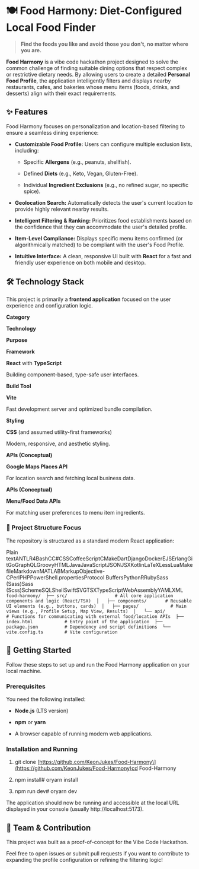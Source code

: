 🍽️ Food Harmony: Diet-Configured Local Food Finder
===================================================

> **Find the foods you like and avoid those you don't, no matter where you are.**

**Food Harmony** is a vibe code hackathon project designed to solve the common challenge of finding suitable dining options that respect complex or restrictive dietary needs. By allowing users to create a detailed **Personal Food Profile**, the application intelligently filters and displays nearby restaurants, cafes, and bakeries whose menu items (foods, drinks, and desserts) align with their exact requirements.

✨ Features
----------

Food Harmony focuses on personalization and location-based filtering to ensure a seamless dining experience:

*   **Customizable Food Profile:** Users can configure multiple exclusion lists, including:
    
    *   Specific **Allergens** (e.g., peanuts, shellfish).
        
    *   Defined **Diets** (e.g., Keto, Vegan, Gluten-Free).
        
    *   Individual **Ingredient Exclusions** (e.g., no refined sugar, no specific spice).
        
*   **Geolocation Search:** Automatically detects the user's current location to provide highly relevant nearby results.
    
*   **Intelligent Filtering & Ranking:** Prioritizes food establishments based on the confidence that they can accommodate the user's detailed profile.
    
*   **Item-Level Compliance:** Displays specific menu items confirmed (or algorithmically matched) to be compliant with the user's Food Profile.
    
*   **Intuitive Interface:** A clean, responsive UI built with **React** for a fast and friendly user experience on both mobile and desktop.
    

🛠️ Technology Stack
--------------------

This project is primarily a **frontend application** focused on the user experience and configuration logic.

**Category**

**Technology**

**Purpose**

**Framework**

**React** with **TypeScript**

Building component-based, type-safe user interfaces.

**Build Tool**

**Vite**

Fast development server and optimized bundle compilation.

**Styling**

**CSS** (and assumed utility-first frameworks)

Modern, responsive, and aesthetic styling.

**APIs (Conceptual)**

**Google Maps Places API**

For location search and fetching local business data.

**APIs (Conceptual)**

**Menu/Food Data APIs**

For matching user preferences to menu item ingredients.

### 📂 Project Structure Focus

The repository is structured as a standard modern React application:

Plain textANTLR4BashCC#CSSCoffeeScriptCMakeDartDjangoDockerEJSErlangGitGoGraphQLGroovyHTMLJavaJavaScriptJSONJSXKotlinLaTeXLessLuaMakefileMarkdownMATLABMarkupObjective-CPerlPHPPowerShell.propertiesProtocol BuffersPythonRRubySass (Sass)Sass (Scss)SchemeSQLShellSwiftSVGTSXTypeScriptWebAssemblyYAMLXML`   food-harmony/  ├── src/                  # All core application components and logic (React/TSX)  │   ├── components/       # Reusable UI elements (e.g., buttons, cards)  │   ├── pages/            # Main views (e.g., Profile Setup, Map View, Results)  │   └── api/              # Functions for communicating with external food/location APIs  ├── index.html            # Entry point of the application  ├── package.json          # Dependency and script definitions  └── vite.config.ts        # Vite configuration   `

🚀 Getting Started
------------------

Follow these steps to set up and run the Food Harmony application on your local machine.

### Prerequisites

You need the following installed:

*   **Node.js** (LTS version)
    
*   **npm** or **yarn**
    
*   A browser capable of running modern web applications.
    

### Installation and Running

1.  git clone \[https://github.com/KeonJukes/Food-Harmony\](https://github.com/KeonJukes/Food-Harmony)cd Food-Harmony
    
2.  npm install# oryarn install
    
3.  npm run dev# oryarn dev
    

The application should now be running and accessible at the local URL displayed in your console (usually http://localhost:5173).

👥 Team & Contribution
----------------------

This project was built as a proof-of-concept for the Vibe Code Hackathon.

Feel free to open issues or submit pull requests if you want to contribute to expanding the profile configuration or refining the filtering logic!
